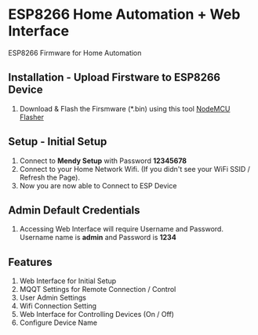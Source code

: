 # ESP8266 Home Automation + Web Interface
ESP8266 Firmware for Home Automation

## Installation - Upload Firstware to ESP8266 Device
1. Download & Flash the Firsmware (*.bin) using this tool [NodeMCU Flasher](https://github.com/nodemcu/nodemcu-flasher)


## Setup - Initial Setup
1. Connect to **Mendy Setup** with Password **12345678**
2. Connect to your Home Network Wifi. (If you didn't see your WiFi SSID / Refresh the Page).
3. Now you are now able to Connect to ESP Device

## Admin Default Credentials
1. Accessing Web Interface will require Username and Password. Username name is **admin** and Password is **1234**

## Features
1. Web Interface for Initial Setup
2. MQQT Settings for Remote Connection / Control
3. User Admin Settings
4. Wifi Connection Setting
5. Web Interface for Controlling Devices (On / Off)
6. Configure Device Name
